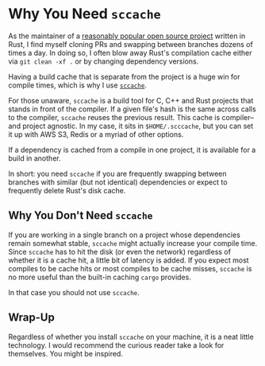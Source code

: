 # Why You Need `sccache`

As the maintainer of a [reasonably popular open source project](https://writewithharper.com) written in Rust, I find myself cloning PRs and swapping between branches dozens of times a day.
In doing so, I often blow away Rust's compilation cache either via `git clean -xf .` or by changing dependency versions.

Having a build cache that is separate from the project is a huge win for compile times, which is why I use [`sccache`](https://github.com/mozilla/sccache).

For those unaware, `sccache` is a build tool for C, C++ and Rust projects that stands in front of the compiler.
If a given file's hash is the same across calls to the compiler, `sccache` reuses the previous result.
This cache is compiler–and project agnostic.
In my case, it sits in `$HOME/.scccache`, but you can set it up with AWS S3, Redis or a myriad of other options.

If a dependency is cached from a compile in one project, it is available for a build in another.

In short: you need `sccache` if you are frequently swapping between branches with similar (but not identical) dependencies or expect to frequently delete Rust's disk cache.

## Why You Don't Need `sccache`

If you are working in a single branch on a project whose dependencies remain somewhat stable, `sccache` might actually increase your compile time.
Since `sccache` has to hit the disk (or even the network) regardless of whether it is a cache hit, a little bit of latency is added.
If you expect most compiles to be cache hits or most compiles to be cache misses, `sccache` is no more useful than the built-in caching `cargo` provides.

In that case you should not use `sccache`.

## Wrap-Up

Regardless of whether you install `sccache` on your machine, it is a neat little technology.
I would recommend the curious reader take a look for themselves.
You might be inspired.
